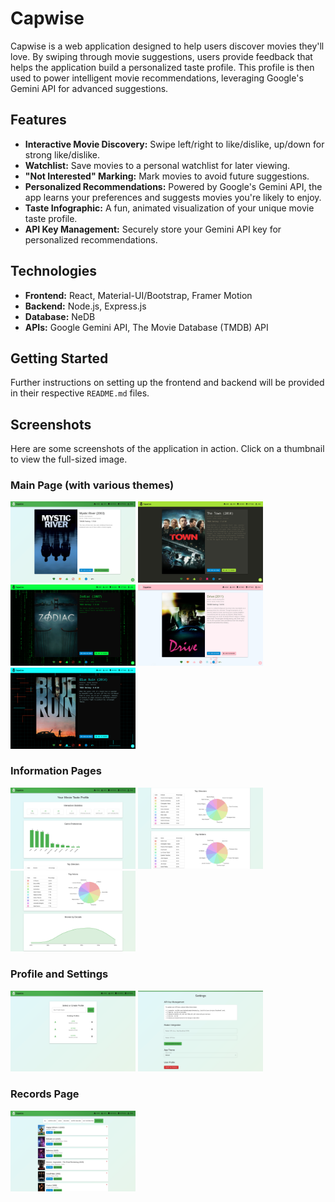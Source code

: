# Capwise

Capwise is a web application designed to help users discover movies they'll love. By swiping through movie suggestions, users provide feedback that helps the application build a personalized taste profile. This profile is then used to power intelligent movie recommendations, leveraging Google's Gemini API for advanced suggestions.

## Features

*   **Interactive Movie Discovery:** Swipe left/right to like/dislike, up/down for strong like/dislike.
*   **Watchlist:** Save movies to a personal watchlist for later viewing.
*   **"Not Interested" Marking:** Mark movies to avoid future suggestions.
*   **Personalized Recommendations:** Powered by Google's Gemini API, the app learns your preferences and suggests movies you're likely to enjoy.
*   **Taste Infographic:** A fun, animated visualization of your unique movie taste profile.
*   **API Key Management:** Securely store your Gemini API key for personalized recommendations.

## Technologies

*   **Frontend:** React, Material-UI/Bootstrap, Framer Motion
*   **Backend:** Node.js, Express.js
*   **Database:** NeDB
*   **APIs:** Google Gemini API, The Movie Database (TMDB) API

## Getting Started

Further instructions on setting up the frontend and backend will be provided in their respective `README.md` files.

## Screenshots

Here are some screenshots of the application in action. Click on a thumbnail to view the full-sized image.

### Main Page (with various themes)
[<img src="Images/Main_Page.png" width="200">](Images/Main_Page.png)
[<img src="Images/Main_Page_Theme_1.png" width="200">](Images/Main_Page_Theme_1.png)
[<img src="Images/Main_Page_Theme_2.png" width="200">](Images/Main_Page_Theme_2.png)
[<img src="Images/Main_Page_Theme_3.png" width="200">](Images/Main_Page_Theme_3.png)
[<img src="Images/Main_Page_Theme_4.png" width="200">](Images/Main_Page_Theme_4.png)

### Information Pages
[<img src="Images/Info_Page_1.png" width="200">](Images/Info_Page_1.png)
[<img src="Images/Info_Page_2.png" width="200">](Images/Info_Page_2.png)
[<img src="Images/Info_Page_3.png" width="200">](Images/Info_Page_3.png)

### Profile and Settings
[<img src="Images/Profile_Page.png" width="200">](Images/Profile_Page.png)
[<img src="Images/Settings_Page.png" width="200">](Images/Settings_Page.png)

### Records Page
[<img src="Images/Records_Page.png" width="200">](Images/Records_Page.png)

